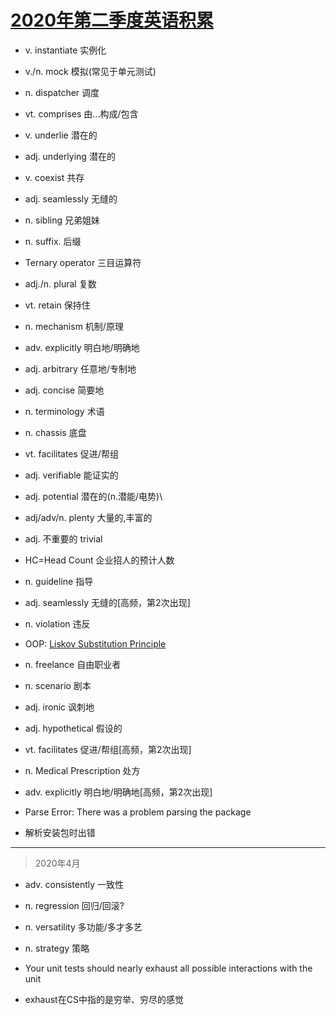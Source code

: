# [2020年第二季度英语积累](/2020/04/quarterly_english.md)

- v. instantiate 实例化
- v./n. mock 模拟(常见于单元测试)
- n. dispatcher 调度
- vt. comprises 由...构成/包含
- v. underlie 潜在的
- adj. underlying 潜在的
- v. coexist 共存
- adj. seamlessly 无缝的
- n. sibling 兄弟姐妹
- n. suffix. 后缀
- Ternary operator 三目运算符
- adj./n. plural 复数
- vt. retain 保持住
- n. mechanism 机制/原理
- adv. explicitly 明白地/明确地
- adj. arbitrary 任意地/专制地
- adj. concise 简要地
- n. terminology 术语
- n. chassis 底盘
- vt. facilitates 促进/帮组
- adj. verifiable 能证实的
- adj. potential 潜在的(n.潜能/电势)\
- adj/adv/n. plenty 大量的,丰富的
- adj. 不重要的 trivial
- HC=Head Count 企业招人的预计人数
- n. guideline 指导
- adj. seamlessly 无缝的\[高频，第2次出现]
- n. violation 违反
- OOP: [Liskov Substitution Principle](https://stackoverflow.com/questions/56860/what-is-an-example-of-the-liskov-substitution-principle)
- n. freelance 自由职业者
- n. scenario 剧本
- adj. ironic 讽刺地
- adj. hypothetical 假设的
- vt. facilitates 促进/帮组\[高频，第2次出现]
- n. Medical Prescription 处方
- adv. explicitly 明白地/明确地\[高频，第2次出现]

- Parse Error: There was a problem parsing the package
- 解析安装包时出错

---

> 2020年4月

- adv. consistently 一致性
- n. regression 回归/回滚?
- n. versatility 多功能/多才多艺
- n. strategy 策略

- Your unit tests should nearly exhaust all possible interactions with the unit
- exhaust在CS中指的是穷举、穷尽的感觉